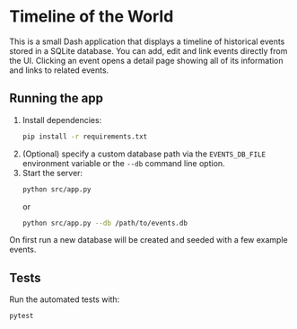 # Timeline of the World

This is a small Dash application that displays a timeline of historical events stored in a SQLite database. You can add, edit and link events directly from the UI. Clicking an event opens a detail page showing all of its information and links to related events.

## Running the app

1. Install dependencies:
   ```bash
   pip install -r requirements.txt
   ```
2. (Optional) specify a custom database path via the `EVENTS_DB_FILE` environment variable or the `--db` command line option.
3. Start the server:
   ```bash
   python src/app.py
   ```
   or
   ```bash
   python src/app.py --db /path/to/events.db
   ```

On first run a new database will be created and seeded with a few example events.

## Tests

Run the automated tests with:

```bash
pytest
```
